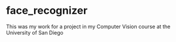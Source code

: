 # face_recognizer
This was my work for a project in my Computer Vision course at the University of San Diego
